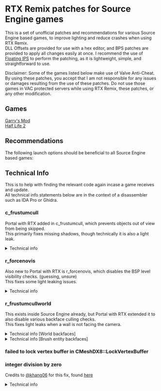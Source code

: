 # RTX Remix patches for Source Engine games

This is a set of unofficial patches and recommendations for various Source Engine based games, to improve lighting and reduce crashes when using RTX Remix.  
DLL Offsets are provided for use with a hex editor, and BPS patches are provided to apply all changes easily at once. I recommend the use of [Floating IPS](https://www.romhacking.net/utilities/1040/) to perform the patching, as it is lightweight, simple, and straightforward to use.

Disclaimer: Some of the games listed below make use of Valve Anti-Cheat. By using these patches, you accept that I am not responsible for any issues or damages resulting from the use of these patches. Do not use those games in VAC protected servers while using RTX Remix, these patches, or any other modification.

## Games

[Garry's Mod](https://github.com/BlueAmulet/SourceRTXTweaks/tree/main/garrysmod)  
[Half Life 2](https://github.com/BlueAmulet/SourceRTXTweaks/tree/main/hl2)

## Recommendations

The following launch options should be beneficial to all Source Engine based games:

## Technical Info

This is to help with finding the relevant code again incase a game receives and update.  
All technical info statements below are in the context of a disassembler such as IDA Pro or Ghidra.

### c_frustumcull

Portal with RTX added in c_frustumcull, which prevents objects out of view from being skipped.  
This primarily fixes missing shadows, though technically it is also a light leak.

<details>  
<summary>Technical info</summary>

In engine.dll or client.dll, search for the following set of bytes: `83 C4 0C 83 F8 02 74`  
There should be several hits in 2 functions within engine.dll, and 1 function within client.dll.  
Replace the start of the functions with the following bytes: `32 C0 C3`  
This is equal to the following instructions:  
```  
xor al, al  
retn  
```

</details>

### r_forcenovis

Also new to Portal with RTX is r_forcenovis, which disables the BSP level visibility checks. (guessing, unsure)  
This fixes some light leaking issues.

<details>  
<summary>Technical info</summary>

In client.dll, search for "CViewRender::Render" and go to the function referencing this string.  
Near the top of this function, there should be a byte sized `this` member being set to 0:  
`*(byte*)(this + 844) = 0;` or `this[844] = 0;`  
The number may not be 844. Change this to 1.

If the code is optimized to make use of a register known to be zero to assign the value:  
With a debugger such as [x64dbg](https://x64dbg.com/), set a break point on this instruction.  
Check the address listed and set a hardware byte read breakpoint on it.  
This should get you the function that reads this member, change it to the following instructions:  
```  
mov    al,0x1  
retn  
```

</details>

### r_frustumcullworld

This exists inside Source Engine already, but Portal with RTX extended it to also disable various backface culling checks.  
This fixes light leaks when a wall is not facing the camera.

<details>  
<summary>Technical info [World backfaces]</summary>

This one is hard to explain, apologies in advance.  
In engine.dll, search for "r_frustumcullworld" and go to the function referencing this string.  
There should be a function call with parameters (byte, "r_frustumcullworld", "1", 0)  
If using IDA Pro and the byte variable is missing, decompile the inner function and then refresh the first function.  
Go to the byte variable and skip ahead 0x1C, the dword variable here is the actual variable for r_frustumcullworld.  
Find references to this dword variable and go to the function found.  
There should be an if else statement on a function parameter, both containing a check on r_frustumcullworld and a function call.  
Go into the function call contained in else (code handled when parameter is false)  
Inside the function should be code like this, go inside the function call:  
```  
if (*(int*)var >= 0) {  
	function_call();  
	return;  
}  
```  
There will be two loops, disable the first loop entirely.  
Inside the second loop is a check against `< -0.01f or -0.0099999998f`, this is a backface check, skip this check.

</details>

<details>  
<summary>Technical info [Brush entity backfaces]</summary>

For Garry's Mod:  
    Search for "Refusing to render the map on an entity to prevent crashes!" and go to the function referencing this string.  
For other games:  
    Check for references on the -0.01f float found above, and goto the nearest function.  
    This function should also contain references to the "$AlphaTestReference" string  
Find the check against `< -0.01f or -0.0099999998f`, this is a backface check, skip this check.

</details>  

### failed to lock vertex buffer in CMeshDX8::LockVertexBuffer  
### integer division by zero

Credits to [@khang06](https://github.com/khang06) for this fix, found [here](https://github.com/khang06/misc/tree/master/reversing/source/portalrtxvbfix)

<details>  
<summary>Technical info</summary>

Search for "CMeshMgr::FindOrCreateVertexBuffer (dynamic VB)" and go to the function referencing this string.  
At the top of the function should be a function call taking two arguments, go inside this function.  
This function should consist of a single call followed by a value return:  
`function_call(0, a1, a2, v3);`  
After the function call and eax has been loaded, add in the following instructions:  
```  
test   eax,eax  
jne    +0x2  
mov    al,0x4  
```

</details>
